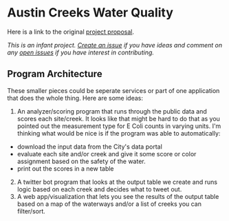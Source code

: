 # Austin Creeks Water Quality

Here is a link to the original [project proposal](https://github.com/open-austin/project-ideas/issues/74).

_This is an infant project. [Create an issue](https://github.com/open-austin/water-quality/issues/new) if you have ideas and comment on any [open issues](https://github.com/open-austin/water-quality/issues/) if you have interest in contributing._

## Program Architecture

These smaller pieces could be seperate services or part of one application that does the whole thing. Here are some ideas:

1. An analyzer/scoring program that runs through the public data and scores each site/creek. It looks like that might be hard to do that as you pointed out the measurement type for E Coli counts in varying units. I'm thinking what would be nice is if the program was able to automatically:
  - download the input data from the City's data portal
  - evaluate each site and/or creek and give it some score or color assignment based on the safety of the water.
  - print out the scores in a new table
2. A twitter bot program that looks at the output table we create and runs logic based on each creek and decides what to tweet out.
3. A web app/visualization that lets you see the results of the output table based on a map of the waterways and/or a list of creeks you can filter/sort.
